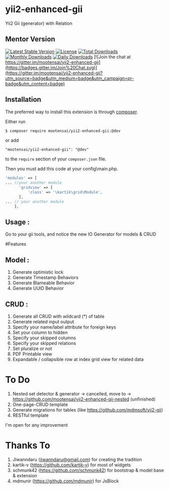 # yii2-enhanced-gii
Yii2 Gii (generator) with Relation

## Mentor Version

[![Latest Stable Version](https://poser.pugx.org/mootensai/yii2-enhanced-gii/v/stable)](https://packagist.org/packages/mootensai/yii2-enhanced-gii)
[![License](https://poser.pugx.org/mootensai/yii2-enhanced-gii/license)](https://packagist.org/packages/mootensai/yii2-enhanced-gii)
[![Total Downloads](https://img.shields.io/packagist/dt/mootensai/yii2-enhanced-gii.svg?style=flat-square)](https://packagist.org/packages/mootensai/yii2-enhanced-gii)
[![Monthly Downloads](https://poser.pugx.org/mootensai/yii2-enhanced-gii/d/monthly)](https://packagist.org/packages/mootensai/yii2-enhanced-gii)
[![Daily Downloads](https://poser.pugx.org/mootensai/yii2-enhanced-gii/d/daily)](https://packagist.org/packages/mootensai/yii2-enhanced-gii)
[![Join the chat at https://gitter.im/mootensai/yii2-enhanced-gii](https://badges.gitter.im/Join%20Chat.svg)](https://gitter.im/mootensai/yii2-enhanced-gii?utm_source=badge&utm_medium=badge&utm_campaign=pr-badge&utm_content=badge)

## Installation

The preferred way to install this extension is through [composer](http://getcomposer.org/download/).

Either run

```bash
$ composer require mootensai/yii2-enhanced-gii:@dev
```

or add

```
"mootensai/yii2-enhanced-gii": "@dev"
```

to the `require` section of your `composer.json` file.

Then you must add this code at your config\main.php.
```php
'modules' => [
... //your another module
      'gridview' => [
          'class' => '\kartik\grid\Module',
      ],
... // your another module
    ],
```

## Usage :
Go to your gii tools, and notice the new IO Generator for models & CRUD


#Features
## Model :
1. Generate optimistic lock
2. Generate Timestamp Behaviors
3. Generate Blameable Behavior
4. Generate UUID Behavior

## CRUD :
1. Generate all CRUD with wildcard (*) of table
2. Generate related input output
3. Specify your name/label attribute for foreign keys
4. Set your column to hidden
5. Specify your skipped columns
6. Specify your skipped relations
7. Set pluralize or not
8. PDF Printable view
9. Expandable / collapsible row at index grid view for related data


# To Do
1. Nested set detector & generator -> cancelled, move to -> https://github.com/mootensai/yii2-enhanced-gii-nested (unfinished)
2. One-page-CRUD template
3. Generate migrations for tables (like  https://github.com/mdmsoft/yii2-gii)
4. RESTful template

I'm open for any improvement

# Thanks To
1. Jiwanndaru (jiwanndaru@gmail.com) for creating the tradition
2. kartik-v (https://github.com/kartik-v) for most of widgets
3. schmunk42 (https://github.com/schmunk42) for bootstrap & model base & extension
4. mdmunir (https://github.com/mdmunir) for JsBlock

